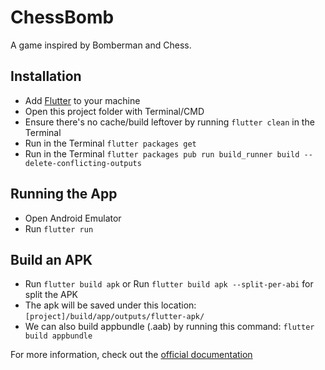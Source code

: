 # ChessBomb

A game inspired by Bomberman and Chess.

## Installation
- Add [Flutter](https://flutter.dev/docs/get-started/install 'Flutter') to your machine
- Open this project folder with Terminal/CMD
- Ensure there's no cache/build leftover by running `flutter clean` in the Terminal
- Run in the Terminal `flutter packages get`
- Run in the Terminal `flutter packages pub run build_runner build --delete-conflicting-outputs`
## Running the App
- Open Android Emulator
- Run `flutter run`

## Build an APK
- Run `flutter build apk` or Run `flutter build apk --split-per-abi` for split the APK
- The apk will be saved under this location: `[project]/build/app/outputs/flutter-apk/`
- We can also build appbundle (.aab) by running this command: `flutter build appbundle`

For more information, check out the [official documentation](https://flutter.dev/docs 'documentation')
